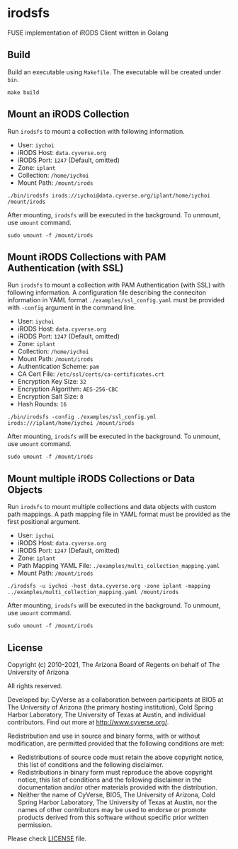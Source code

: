 # irodsfs
FUSE implementation of iRODS Client written in Golang



## Build
Build an executable using `Makefile`. The executable will be created under `bin`.
```shell script
make build
```

## Mount an iRODS Collection
Run `irodsfs` to mount a collection with following information.

- User: `iychoi`
- iRODS Host: `data.cyverse.org`
- iRODS Port: `1247` (Default, omitted) 
- Zone: `iplant`
- Collection: `/home/iychoi`
- Mount Path: `/mount/irods`

```shell script
./bin/irodsfs irods://iychoi@data.cyverse.org/iplant/home/iychoi /mount/irods
```

After mounting, `irodsfs` will be executed in the background. To unmount, use `umount` command.

```shell script
sudo umount -f /mount/irods
```

## Mount iRODS Collections with PAM Authentication (with SSL)
Run `irodsfs` to mount a collection with PAM Authentication (with SSL) with following information.
A configuration file describing the conneciton information in YAML format `./examples/ssl_config.yaml` must be provided with `-config` argument in the command line.

- User: `iychoi`
- iRODS Host: `data.cyverse.org`
- iRODS Port: `1247` (Default, omitted) 
- Zone: `iplant`
- Collection: `/home/iychoi`
- Mount Path: `/mount/irods`
- Authentication Scheme: `pam`
- CA Cert File: `/etc/ssl/certs/ca-certificates.crt`
- Encryption Key Size: `32`
- Encryption Algorithm: `AES-256-CBC`
- Encryption Salt Size: `8`
- Hash Rounds: `16`

```shell script
./bin/irodsfs -config ./examples/ssl_config.yml irods:///iplant/home/iychoi /mount/irods
```

After mounting, `irodsfs` will be executed in the background. To unmount, use `umount` command.

```shell script
sudo umount -f /mount/irods
```

## Mount multiple iRODS Collections or Data Objects
Run `irodsfs` to mount multiple collections and data objects with custom path mappings.
A path mapping file in YAML format must be provided as the first positional argument.

- User: `iychoi`
- iRODS Host: `data.cyverse.org`
- iRODS Port: `1247` (Default, omitted) 
- Zone: `iplant`
- Path Mapping YAML File: `./examples/multi_collection_mapping.yaml`
- Mount Path: `/mount/irods`

```shell script
./irodsfs -u iychoi -host data.cyverse.org -zone iplant -mapping ../examples/multi_collection_mapping.yaml /mount/irods
```

After mounting, `irodsfs` will be executed in the background. To unmount, use `umount` command.

```shell script
sudo umount -f /mount/irods
```


## License

Copyright (c) 2010-2021, The Arizona Board of Regents on behalf of The University of Arizona

All rights reserved.

Developed by: CyVerse as a collaboration between participants at BIO5 at The University of Arizona (the primary hosting institution), Cold Spring Harbor Laboratory, The University of Texas at Austin, and individual contributors. Find out more at http://www.cyverse.org/.

Redistribution and use in source and binary forms, with or without modification, are permitted provided that the following conditions are met:

 * Redistributions of source code must retain the above copyright notice, this list of conditions and the following disclaimer.
 * Redistributions in binary form must reproduce the above copyright notice, this list of conditions and the following disclaimer in the documentation and/or other materials provided with the distribution.
 * Neither the name of CyVerse, BIO5, The University of Arizona, Cold Spring Harbor Laboratory, The University of Texas at Austin, nor the names of other contributors may be used to endorse or promote products derived from this software without specific prior written permission.


Please check [LICENSE](https://github.com/cyverse/go-irodsclient/tree/master/LICENSE) file.

